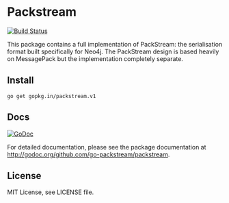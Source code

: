 # Packstream

[![Build Status](https://travis-ci.org/go-packstream/packstream.svg?branch=master)](https://travis-ci.org/go-packstream/packstream)

This package contains a full implementation of PackStream: the serialisation
format built specifically for Neo4j. The PackStream design is based heavily on
MessagePack but the implementation completely separate.

## Install

    go get gopkg.in/packstream.v1

## Docs

[![GoDoc](https://godoc.org/github.com/go-packstream/packstream?status.svg)](https://godoc.org/github.com/go-packstream/packstream)

For detailed documentation, please see the package documentation at <http://godoc.org/github.com/go-packstream/packstream>.

## License

MIT License, see LICENSE file.
